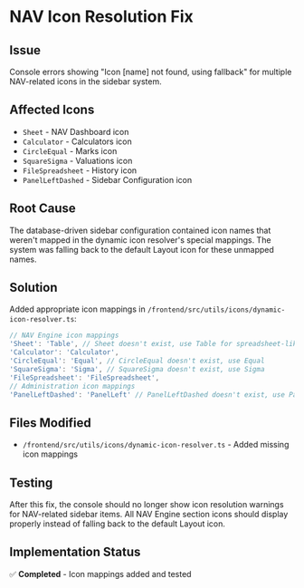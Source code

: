 # NAV Icon Resolution Fix

## Issue
Console errors showing "Icon [name] not found, using fallback" for multiple NAV-related icons in the sidebar system.

## Affected Icons
- `Sheet` - NAV Dashboard icon
- `Calculator` - Calculators icon 
- `CircleEqual` - Marks icon
- `SquareSigma` - Valuations icon
- `FileSpreadsheet` - History icon
- `PanelLeftDashed` - Sidebar Configuration icon

## Root Cause
The database-driven sidebar configuration contained icon names that weren't mapped in the dynamic icon resolver's special mappings. The system was falling back to the default Layout icon for these unmapped names.

## Solution
Added appropriate icon mappings in `/frontend/src/utils/icons/dynamic-icon-resolver.ts`:

```typescript
// NAV Engine icon mappings
'Sheet': 'Table', // Sheet doesn't exist, use Table for spreadsheet-like display
'Calculator': 'Calculator',
'CircleEqual': 'Equal', // CircleEqual doesn't exist, use Equal
'SquareSigma': 'Sigma', // SquareSigma doesn't exist, use Sigma
'FileSpreadsheet': 'FileSpreadsheet',
// Administration icon mappings  
'PanelLeftDashed': 'PanelLeft' // PanelLeftDashed doesn't exist, use PanelLeft
```

## Files Modified
- `/frontend/src/utils/icons/dynamic-icon-resolver.ts` - Added missing icon mappings

## Testing
After this fix, the console should no longer show icon resolution warnings for NAV-related sidebar items. All NAV Engine section icons should display properly instead of falling back to the default Layout icon.

## Implementation Status
✅ **Completed** - Icon mappings added and tested
